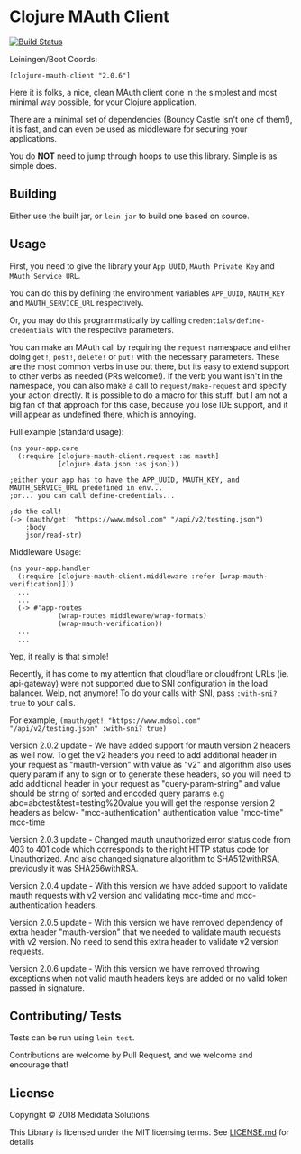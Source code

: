 # Clojure MAuth Client

[![Build Status](https://travis-ci.com/mdsol/clojure-mauth-client.svg?token=16x4FpKmXowpz3fnJFpj&branch=master)](https://travis-ci.com/mdsol/clojure-mauth-client)

Leiningen/Boot Coords:

```[clojure-mauth-client "2.0.6"]```

Here it is folks, a nice, clean MAuth client done in the simplest and most minimal way possible, for your Clojure application.

There are a minimal set of dependencies (Bouncy Castle isn't one of them!), it is fast, and can even be used as middleware for securing your applications.

You do **NOT** need to jump through hoops to use this library. Simple is as simple does.

## Building

Either use the built jar, or `lein jar` to build one based on source.

## Usage

First, you need to give the library your `App UUID`, `MAuth Private Key` and `MAuth Service URL`.

You can do this by defining the environment variables `APP_UUID`, `MAUTH_KEY` and `MAUTH_SERVICE_URL` respectively.

Or, you may do this programmatically by calling `credentials/define-credentials` with the respective parameters.

You can make an MAuth call by requiring the `request` namespace and either doing `get!`, `post!`, `delete!` or `put!` with the necessary parameters. 
These are the most common verbs in use out there, but its easy to extend support to other verbs as needed (PRs welcome!).
If the verb you want isn't in the namespace, you can also make a call to `request/make-request` and specify your action directly.
It is possible to do a macro for this stuff, but I am not a big fan of that approach for this case, because you lose IDE support, and it will appear as undefined there, which is annoying.


Full example (standard usage):

```
(ns your-app.core
  (:require [clojure-mauth-client.request :as mauth]
            [clojure.data.json :as json]))

;either your app has to have the APP_UUID, MAUTH_KEY, and MAUTH_SERVICE_URL predefined in env...
;or... you can call define-credentials...

;do the call!
(-> (mauth/get! "https://www.mdsol.com" "/api/v2/testing.json")
    :body
    json/read-str)
```

Middleware Usage:

```
(ns your-app.handler
  (:require [clojure-mauth-client.middleware :refer [wrap-mauth-verification]]))
  ...
  ...
  (-> #'app-routes
            (wrap-routes middleware/wrap-formats)
            (wrap-mauth-verification))
  ...
  ...
```

Yep, it really is that simple!

Recently, it has come to my attention that cloudflare or cloudfront URLs (ie. api-gateway) were not supported due to SNI configuration in the load balancer. Welp, not anymore!
To do your calls with SNI, pass `:with-sni? true` to your calls.

For example,
`(mauth/get! "https://www.mdsol.com" "/api/v2/testing.json" :with-sni? true)`

Version 2.0.2 update -
We have added support for mauth version 2 headers as well now. To get the v2 headers you need to add additional header in your request as
"mauth-version" with value as "v2" and algorithm also uses query param if any to sign  or to generate these headers, so you will need to add additional header in your request as
"query-param-string"  and value should be string of sorted and encoded query params e.g abc=abctest&test=testing%20value
you will get the response version 2 headers as below-
"mcc-authentication" authentication value
"mcc-time"           mcc-time

Version 2.0.3 update -
Changed mauth unauthorized error status code from 403 to 401 code which corresponds to the right HTTP status code for Unauthorized.
And also changed signature algorithm to SHA512withRSA, previously it was SHA256withRSA.

Version 2.0.4 update -
With this version we have added support to validate mauth requests with v2 version and validating mcc-time and mcc-authentication headers.

Version 2.0.5 update -
With this version we have removed dependency of extra header "mauth-version" that we needed to validate mauth requests with v2 version. 
No need to send this extra header to validate v2 version requests.

Version 2.0.6 update -
With this version we have removed throwing exceptions when not valid mauth headers keys are added or no valid token passed in signature.

## Contributing/ Tests
Tests can be run using `lein test`.

Contributions are welcome by Pull Request, and we welcome and encourage that!

## License

Copyright © 2018 Medidata Solutions

This Library is licensed under the MIT licensing terms. See [LICENSE.md](https://github.com/mdsol/clojure-mauth-client/blob/master/LICENSE.md) for details

